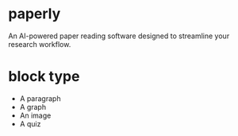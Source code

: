 # paperly
An AI-powered paper reading software designed to streamline your research workflow.

# block type 
- A paragraph
- A graph
- An image
- A quiz